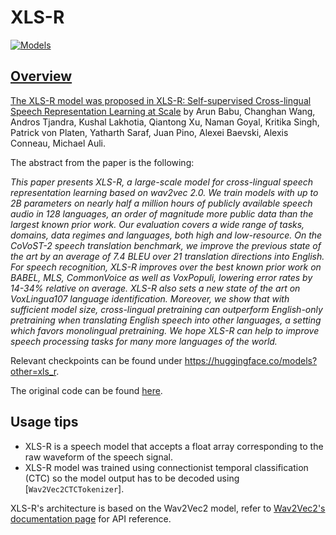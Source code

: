 <!--Copyright 2021 The HuggingFace Team. All rights reserved.

Licensed under the Apache License, Version 2.0 (the "License"); you may not use this file except in compliance with
the License. You may obtain a copy of the License at

http://www.apache.org/licenses/LICENSE-2.0

Unless required by applicable law or agreed to in writing, software distributed under the License is distributed on
an "AS IS" BASIS, WITHOUT WARRANTIES OR CONDITIONS OF ANY KIND, either express or implied. See the License for the
specific language governing permissions and limitations under the License.

⚠️ Note that this file is in Markdown but contain specific syntax for our doc-builder (similar to MDX) that may not be
rendered properly in your Markdown viewer.

-->

# XLS-R

<div class="flex flex-wrap space-x-1">
<a href="https://huggingface.co/models?filter=xls_r">
<img alt="Models" src="https://img.shields.io/badge/All_model_pages-xls_r-blueviolet">
</div>

## Overview

The XLS-R model was proposed in [XLS-R: Self-supervised Cross-lingual Speech Representation Learning at Scale](https://arxiv.org/abs/2111.09296) by Arun Babu, Changhan Wang, Andros Tjandra, Kushal Lakhotia, Qiantong Xu, Naman
Goyal, Kritika Singh, Patrick von Platen, Yatharth Saraf, Juan Pino, Alexei Baevski, Alexis Conneau, Michael Auli.

The abstract from the paper is the following:

*This paper presents XLS-R, a large-scale model for cross-lingual speech representation learning based on wav2vec 2.0.
We train models with up to 2B parameters on nearly half a million hours of publicly available speech audio in 128
languages, an order of magnitude more public data than the largest known prior work. Our evaluation covers a wide range
of tasks, domains, data regimes and languages, both high and low-resource. On the CoVoST-2 speech translation
benchmark, we improve the previous state of the art by an average of 7.4 BLEU over 21 translation directions into
English. For speech recognition, XLS-R improves over the best known prior work on BABEL, MLS, CommonVoice as well as
VoxPopuli, lowering error rates by 14-34% relative on average. XLS-R also sets a new state of the art on VoxLingua107
language identification. Moreover, we show that with sufficient model size, cross-lingual pretraining can outperform
English-only pretraining when translating English speech into other languages, a setting which favors monolingual
pretraining. We hope XLS-R can help to improve speech processing tasks for many more languages of the world.*

Relevant checkpoints can be found under https://huggingface.co/models?other=xls_r.

The original code can be found [here](https://github.com/pytorch/fairseq/tree/master/fairseq/models/wav2vec).

## Usage tips

- XLS-R is a speech model that accepts a float array corresponding to the raw waveform of the speech signal.
- XLS-R model was trained using connectionist temporal classification (CTC) so the model output has to be decoded using
  [`Wav2Vec2CTCTokenizer`].

<Tip>

XLS-R's architecture is based on the Wav2Vec2 model, refer to [Wav2Vec2's documentation page](wav2vec2) for API reference.

</Tip>
